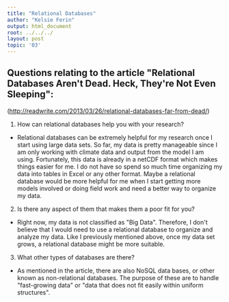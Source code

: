 ```yaml
---
title: "Relational Databases"
author: "Kelsie Ferin"
output: html_document
root: ../../../
layout: post
topic: '03'
---
```


## Questions relating to the article "Relational Databases Aren't Dead. Heck, They're Not Even Sleeping":

(http://readwrite.com/2013/03/26/relational-databases-far-from-dead/) 

1. How can relational databases help you with your research?
  + Relational databases can be extremely helpful for my research once I start using large data sets. So far, my data is pretty manageable since I am only working with climate data and output from the model I am using. Fortunately, this data is already in a netCDF format which makes things easier for me. I do not have so spend so much time organizing my data into tables in Excel or any other format. Maybe a relational database would be more helpful for me when I start getting more models involved or doing field work and need a better way to organize my data. 
  
2. Is there any aspect of them that makes them a poor fit for you?
  + Right now, my data is not classified as "Big Data". Therefore, I don't believe that I would need to use a relational database to organize and analyze my data. Like I previously mentioned above, once my data set grows, a relational database might be more suitable.
  
3. What other types of databases are there?
  + As mentioned in the article, there are also NoSQL data bases, or other known as non-relational databases. The purpose of these are to handle "fast-growing data" or "data that does not fit easily within uniform structures". 



